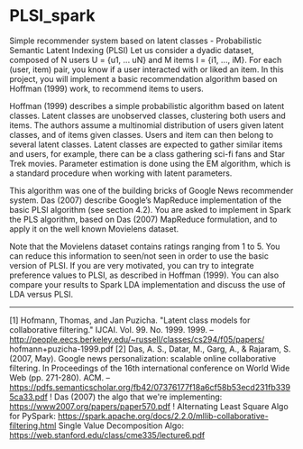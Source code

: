 # PLSI_spark

Simple recommender system based on latent classes - Probabilistic Semantic Latent
Indexing (PLSI)
Let us consider a dyadic dataset, composed of N users U = {u1, ... uN} and M items I = {i1, ..., iM}.
For each (user, item) pair, you know if a user interacted with or liked an item. In this project, you
will implement a basic recommendation algorithm based on Hoffman (1999) work, to recommend
items to users.

Hoffman (1999) describes a simple probabilistic algorithm based on latent classes. Latent classes
are unobserved classes, clustering both users and items. The authors assume a multinomial
distribution of users given latent classes, and of items given classes. Users and item can then
belong to several latent classes. Latent classes are expected to gather similar items and users, for
example, there can be a class gathering sci-fi fans and Star Trek movies.
Parameter estimation is done using the EM algorithm, which is a standard procedure when working
with latent parameters.

This algorithm was one of the building bricks of Google News recommender system. Das (2007)
describe Google’s MapReduce implementation of the basic PLSI algorithm (see section 4.2).
You are asked to implement in Spark the PLS algorithm, based on Das (2007) MapReduce
formulation, and to apply it on the well known Movielens dataset.

Note that the Movielens dataset contains ratings ranging from 1 to 5. You can reduce this
information to seen/not seen in order to use the basic version of PLSI. If you are very motivated,
you can try to integrate preference values to PLSI, as described in Hoffman (1999). You can also
compare your results to Spark LDA implementation and discuss the use of LDA versus PLSI.
________________
[1] Hofmann, Thomas, and Jan Puzicha. "Latent class models for collaborative filtering." IJCAI. Vol.
99. No. 1999. 1999. – http://people.eecs.berkeley.edu/~russell/classes/cs294/f05/papers/
hofmann+puzicha-1999.pdf
[2] Das, A. S., Datar, M., Garg, A., & Rajaram, S. (2007, May). Google news personalization:
scalable online collaborative filtering. In Proceedings of the 16th international conference on World
Wide Web (pp. 271-280). ACM. –
https://pdfs.semanticscholar.org/fb42/07376177f18a6cf58b53ecd231fb3395ca33.pdf
!
Das (2007) the algo that we're implementing:
https://www2007.org/papers/paper570.pdf
!
Alternating Least Square Algo for PySpark:
https://spark.apache.org/docs/2.2.0/mllib-collaborative-filtering.html
Single Value Decomposition Algo:
https://web.stanford.edu/class/cme335/lecture6.pdf
